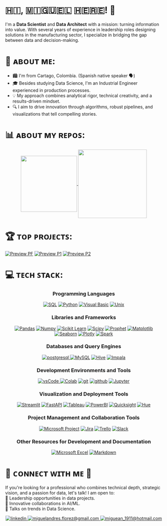 # 	🇭🇮, 🇲🇮🇬🇺🇪🇱 🇭🇪🇷🇪! 	🚀

I'm a **Data Scientist** and **Data Architect** with a mission: turning information into value. With several years of experience in leadership roles designing solutions in the manufacturing sector, I specialize in bridging the gap between data and decision-making. 

# 💫 ᴀʙᴏᴜᴛ ᴍᴇ:

- 🏙 I'm from Cartago, Colombia. (Spanish native speaker 🗣️)
- 🎓 Besides studying Data Science, I'm an Industrial Engineer experienced in production processes.
- 💡	My approach combines analytical rigor, technical creativity, and a results-driven mindset.
- 🔍 I aim to drive innovation through algorithms, robust pipelines, and visualizations that tell compelling stories.

# 📊 ᴀʙᴏᴜᴛ ᴍʏ ʀᴇᴘᴏꜱ:
<p align="center">
<a href="https://github.com/miguelflorez1994">
  <img align="center" height="180em" src="https://github-readme-stats.vercel.app/api?username=miguelflorez1994&show_icons=true&include_all_commits=true&count_private=true&custom_title=My%20Stats&theme=slateorange&hide_border=true&bg_color=1F222E"/>

<a href="https://github.com/miguelflorez1994">
    <img align="center" src="https://github-readme-stats.vercel.app/api/top-langs/?username=miguelflorez1994&theme=slateorange&hide_border=true&bg_color=1F222E&hide_langs_below=1" height="220px"/>
  </a>
</p>

# 🏆 ᴛᴏᴘ ᴘʀᴏᴊᴇᴄᴛꜱ:

[![Preview PF](https://github-readme-stats.vercel.app/api/pin/?username=miguelflorez1994&repo=Tendencias_Gastronomicas_USA&theme=slateorange&hide_border=true&bg_color=1F222E)](https://github.com/miguelflorez1994/Tendencias_Gastronomicas_USA)
[![Preview P1](https://github-readme-stats.vercel.app/api/pin/?username=miguelflorez1994&repo=PROYECTO-INDIVIDUAL-1---STREAMING&theme=slateorange&hide_border=true&bg_color=1F222E)](https://github.com/miguelflorez1994/PROYECTO-INDIVIDUAL-1---STREAMING)
[![Preview P2](https://github-readme-stats.vercel.app/api/pin/?username=miguelflorez1994&repo=PROYECTO-INDIVIDUAL-2---TELECOMUNICACIONES&theme=slateorange&hide_border=true&bg_color=1F222E)](https://github.com/miguelflorez1994/PROYECTO-INDIVIDUAL-2---TELECOMUNICACIONES)


# 💻 ᴛᴇᴄʜ ꜱᴛᴀᴄᴋ:

<h3 align="center">Programming Languages</h3>
<p align="center">
  <a href="#"><img alt="SQL" src="https://img.shields.io/badge/SQL-276DC3?style=for-the-badge&logo=sql&logoColor=blue&color=3194d4"></a>
  <a href="#"><img alt="Python" src="https://img.shields.io/badge/Python-276DC3?style=for-the-badge&logo=python&logoColor=white&color=f7c93e"/></a>
  <a href="#"><img alt="Visual Basic" src="https://img.shields.io/badge/SCALA-276DC3?style=for-the-badge&logo=visualbasic&logoColor=blue&color=5b3690"></a>
  <a href="#"><img alt="Unix" src="https://img.shields.io/badge/Unix-24693a?style=for-the-badge&logo=unix&logoColor=blue&color=24693a"></a>
</p>

<h3 align="center">Libraries and Frameworks</h3>
<p align="center">
  <a href="#"><img alt="Pandas" src="https://img.shields.io/badge/Pandas-2C2D72?style=for-the-badge&logo=pandas&logoColor=white"></a>
  <a href="#"><img alt="Numpy" src="https://img.shields.io/badge/Numpy-777BB4?style=for-the-badge&logo=numpy&logoColor=white"></a>   
  <a href="https://scikit-learn.org/" target="_blank"><img alt="Scikit Learn" src="https://img.shields.io/badge/scikit_learn-F7931E?style=for-the-badge&logo=scikit-learn&logoColor=white"></a>
  <a href="#"><img alt="Scipy" src="https://img.shields.io/badge/Scipy-276DC3?style=for-the-badge&logo=scipy&logoColor=white&color=007ec6"></a>
  <a href="#"><img alt="Prophet" src="https://img.shields.io/badge/Prophet-276DC3?style=for-the-badge&logo=prophet&logoColor=blue&color=395693"></a>
  <a href="#"><img alt="Matplotlib" src="https://img.shields.io/badge/Matplotlib-276DC3?style=for-the-badge&logo=matplotlib&logoColor=blue&color=59cfa8"></a>
  <a href="#"><img alt="Seaborn" src="https://img.shields.io/badge/Seaborn-276DC3?style=for-the-badge&logo=seaborn&logoColor=blue&color=81a5c0"></a>
  <a href="#"><img alt="Plotly" src="https://img.shields.io/badge/Plotly-ef3672?style=for-the-badge&logo=plotly&logoColor=white"></a>
  <a href="#"><img alt="Spark" src="https://img.shields.io/badge/Spark-db571b?style=for-the-badge&logo=apachespark&logoColor=white"></a>
</p>


<h3 align="center">Databases and Query Engines</h3>
<p align="center">
    <a href="#"> <img src="https://img.shields.io/badge/postgreSQL-31648c.svg?style=for-the-badge&logo=postgresql&logoColor=white" alt="postgresql"/> </a>
  <a href="#"><img alt="MySQL" src="https://img.shields.io/badge/MySQL-ea8c10?style=for-the-badge&logo=mysql&logoColor=white"></a>
    <a href="#"><img alt="Hive" src="https://img.shields.io/badge/Hive-fdef28?style=for-the-badge&logo=apache-hive&logoColor=black"></a>
  <a href="#"><img alt="Impala" src="https://img.shields.io/badge/Impala-0997db?style=for-the-badge&logo=impala&logoColor=0997db"></a>
</p>

<h3 align="center">Development Environments and Tools</h3>
<p align="center">
  <a href="#"><img src="https://img.shields.io/badge/vscode-007ACC.svg?style=for-the-badge&logo=visualstudiocode&logoColor=white" alt="vsCode"/> </a>
  <a href="#"><img alt="Colab" src="https://img.shields.io/badge/-Google%20Colab-05122A?style=for-the-badge&logo=google-colab&logoColor=F9AB00"></a>
  <a href="#"><img alt="git" src="https://img.shields.io/badge/git-F05032.svg?style=for-the-badge&logo=git&logoColor=white"></a>
  <a href="https://github.com/ELanza-48" target="_blank"><img src="https://img.shields.io/badge/github-181717.svg?style=for-the-badge&logo=github&logoColor=white" alt="github" /></a>
  <a href="#"><img alt="Jupyter" src="https://img.shields.io/badge/Jupyter-F37626.svg?&style=for-the-badge&logo=Jupyter&logoColor=white"></a>
  
</p>

<h3 align="center">Visualization and Deployment Tools</h3>
<p align="center">
  <a href="https://streamlit.io/" target="_blank"><img alt="Streamlit" src="https://img.shields.io/badge/Streamlit-FF4B4B?style=for-the-badge&logo=Streamlit&logoColor=white"></a>
  <a href="#"><img alt="FastAPI" src="https://img.shields.io/badge/fastapi-109989?style=for-the-badge&logo=FASTAPI&logoColor=white"></a>
  <a href="#"><img alt="Tableau" src="https://img.shields.io/badge/Tableau-E97627?style=for-the-badge&logo=Tableau&logoColor=white"></a>
  <a href="#"><img alt="PowerBI" src="https://img.shields.io/badge/PowerBI-F2C811?style=for-the-badge&logo=PowerBI&logoColor=white"></a>
  <a href="#"><img alt="Quicksight" src="https://img.shields.io/badge/Quicksight-05bdce?style=for-the-badge&logo=quicksight&logoColor=white"></a>
  <a href="#"><img alt="Hue" src="https://img.shields.io/badge/Hue-a889bb?style=for-the-badge&logo=hue&logoColor=white"></a>
</p>

<h3 align="center">Project Management and Collaboration Tools</h3>
<p align="center">
  <a href="#"><img alt="Microsoft Project" src="https://img.shields.io/badge/MS_Project-217346?style=for-the-badge&logo=microsoft&logoColor=white"></a>
  <a href="#"><img alt="Jira" src="https://img.shields.io/badge/Jira-0052CC?style=for-the-badge&logo=Jira&logoColor=white"></a>
  <a href="#"><img alt="Trello" src="https://img.shields.io/badge/Trello-f712d4?style=for-the-badge&logo=trello&logoColor=white"></a>
  <a href="#"><img alt="Slack" src="https://img.shields.io/badge/-Slack-491349?style=for-the-badge&logo=Slack&logoColor=white"></a>
    
</p>

<h3 align="center">Other Resources for Development and Documentation</h3>
<p align="center">
  <a href="#"><img alt="Microsoft Excel" src="https://img.shields.io/badge/MS_Excel-209e63?style=for-the-badge&logo=microsoft-excel&logoColor=white"></a>
  <a href="#"><img alt="Markdown" src="https://img.shields.io/badge/Markdown-000000?style=for-the-badge&logo=markdown&logoColor=white"></a>
</p>

# 🤝 ᴄᴏɴɴᴇᴄᴛ ᴡɪᴛʜ ᴍᴇ 🤝

If you're looking for a professional who combines technical depth, strategic vision, and a passion for data, let's talk! I am open to: <br>
🔹 Leadership opportunities in data projects. <br>
🔹 Innovative collaborations in AI/ML. <br>
🔹 Talks on trends in Data Science. <br>

<div align="center">
 <a href="https://www.linkedin.com/in/miguel-fl%C3%B3rez-betancourt-251508121/" target="_blank">
<img src=https://img.shields.io/badge/linkedin-%231E77B5.svg?&style=for-the-badge&logo=linkedin&logoColor=white alt=linkedin style="margin-bottom: 5px;" />
</a>
  
<a href="mailto:miguelandres.florez@gmail.com" target="_blank">
<img src="https://img.shields.io/badge/Gmail-D14836?style=for-the-badge&logo=gmail&logoColor=white" alt=miguelandres.florez@gmail.com mail style="margin-bottom: 5px;" />
</a>

<a href="mailto:miguean_1911@hotmail.com" target="_blank">
<img src="https://img.shields.io/badge/Hotmail-D14836?style=for-the-badge&logo=hotmail&logoColor=white&color=black" alt=miguean_1911@hotmail.com mail style="margin-bottom: 5px;" />
</a>


